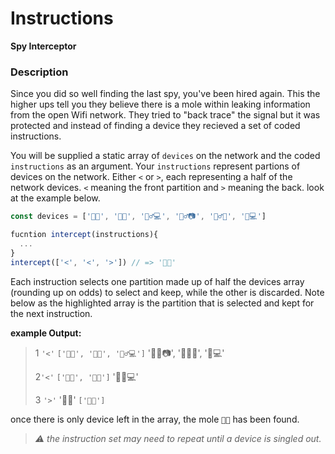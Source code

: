 # Instructions  

**Spy Interceptor**

### Description

Since you did so well finding the last spy, you've been hired again. This the higher ups tell you they believe there is a mole within leaking information from the open Wifi network. They tried to "back trace" the signal but it was protected and instead of finding a device they recieved a set of coded instructions.

You will be supplied a static array of `devices` on the network and the coded `instructions` as an argument. Your `instructions` represent partions of devices on the network. Either `<` or `>`, each representing a half of the network devices. `<` meaning the front partition and `>` meaning the back. look at the example below.

```javascript
const devices = ['🧔📱', '👧📱', '👷‍♂️💻', '🕵️‍♂️📷', '🧙‍♂️🔮', '👸💻']

fucntion intercept(instructions){
  ...
}
intercept(['<', '<', '>']) // => '👧📱'
```
Each instruction selects one partition made up of half the devices array (rounding up on odds) to select and keep, while the other is discarded. Note below as the highlighted array is the partition that is selected and kept for the next instruction.

**example Output:**

>1 `'<'` `['🧔📱', '👧📱', '👷‍♂️💻']`  '🕵️‍♂️📷', '🧙‍♂️🔮', '👸💻'
>
>2`'<'` `['🧔📱', '👧📱']` '👷‍♂️💻'  
>
>3 `'>'` '🧔📱' `['👧📱']`

once there is only device left in the array, the mole `👧📱` has been found.
> *⚠ the instruction set may need to repeat until a device is singled out.*
